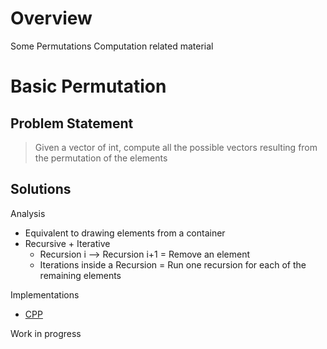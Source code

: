 
# Overview 

Some Permutations Computation related material 

# Basic Permutation 

## Problem Statement

> Given a vector of int, compute all the possible vectors resulting from the permutation of the elements 

## Solutions 

Analysis 

- Equivalent to drawing elements from a container 
- Recursive + Iterative 
  - Recursion i --> Recursion i+1 = Remove an element 
  - Iterations inside a Recursion = Run one recursion for each of the remaining elements 


Implementations 

- [CPP](permutations1.cpp)





Work in progress 

